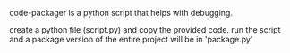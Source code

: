 code-packager is a python script that helps with debugging.

create a python file (script.py) and copy the provided code. run the script and a package version of the entire project will be in 'package.py'
